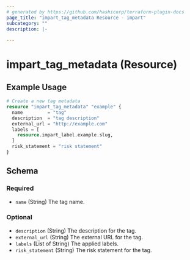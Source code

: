 ```yaml
---
# generated by https://github.com/hashicorp/terraform-plugin-docs
page_title: "impart_tag_metadata Resource - impart"
subcategory: ""
description: |-
  
---
```


# impart_tag_metadata (Resource)



## Example Usage

```terraform
# Create a new tag metadata
resource "impart_tag_metadata" "example" {
  name         = "tag"
  description  = "tag description"
  external_url = "http://example.com"
  labels = [
    resource.impart_label.example.slug,
  ]
  risk_statement = "risk statement"
}
```

<!-- schema generated by tfplugindocs -->
## Schema

### Required

- `name` (String) The tag name.

### Optional

- `description` (String) The description for the tag.
- `external_url` (String) The external URL for the tag.
- `labels` (List of String) The applied labels.
- `risk_statement` (String) The risk statement for the tag.
